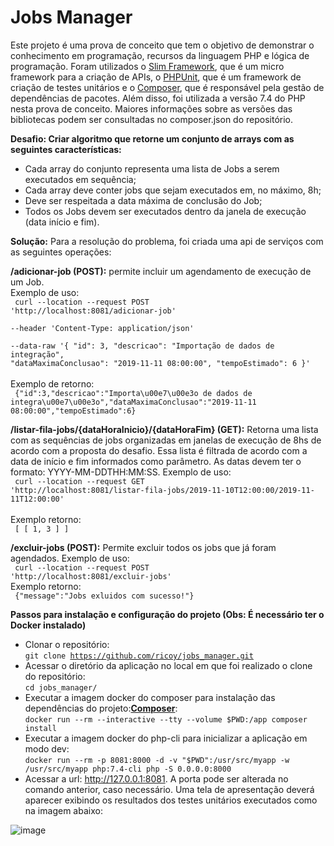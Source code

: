 
# Jobs Manager

Este projeto é uma prova de conceito que tem o objetivo de demonstrar o conhecimento em programação, recursos da linguagem PHP e lógica de programação. Foram utilizados o [Slim Framework](https://www.slimframework.com/), que é um micro framework para a criação de APIs, o [PHPUnit](https://phpunit.de/), que é um framework de criação de testes unitários e o [Composer](https://getcomposer.org/), que é responsável pela gestão de dependências de pacotes. Além disso, foi utilizada a versão 7.4 do PHP nesta prova de conceito. Maiores informações sobre as versões das bibliotecas podem ser consultadas no composer.json do repositório.

**Desafio: Criar algoritmo que retorne um conjunto de arrays com as seguintes características:**

- Cada array do conjunto representa uma lista de Jobs a serem executados em sequência;
- Cada array deve conter jobs que sejam executados em, no máximo, 8h;
- Deve ser respeitada a data máxima de conclusão do Job;
- Todos os Jobs devem ser executados dentro da janela de execução (data início e fim).

**Solução:**
Para a resolução do problema, foi criada uma api de serviços com as seguintes operações:  

**/adicionar-job (POST):** permite incluir um agendamento de execução de um Job.  
Exemplo de uso:  
<code>
curl --location --request POST 'http://localhost:8081/adicionar-job' \
--header 'Content-Type: application/json' \
--data-raw '{
    "id": 3,
    "descricao": "Importação de dados de integração",
    "dataMaximaConclusao": "2019-11-11 08:00:00",
    "tempoEstimado": 6
}'
</code>  
Exemplo de retorno:  
<code>
{"id":3,"descricao":"Importa\u00e7\u00e3o de dados de integra\u00e7\u00e3o","dataMaximaConclusao":"2019-11-11
08:00:00","tempoEstimado":6}
</code>    

**/listar-fila-jobs/{dataHoraInicio}/{dataHoraFim} (GET):** Retorna uma lista com as sequências de jobs organizadas em janelas de execução de 8hs de acordo com a proposta do desafio. Essa lista é filtrada de acordo com a data de início e fim informados como parâmetro. As datas devem ter o formato: YYYY-MM-DDTHH:MM:SS. Exemplo de uso:  
<code>
curl --location --request GET 'http://localhost:8081/listar-fila-jobs/2019-11-10T12:00:00/2019-11-11T12:00:00'
</code>  
Exemplo retorno:  
<code>
[
    [
        1,
        3
    ]
]
</code>      

**/excluir-jobs (POST):** Permite excluir todos os jobs que já foram agendados. Exemplo de uso:  
<code>
curl --location --request POST 'http://localhost:8081/excluir-jobs'
</code>  
Exemplo retorno:  
<code>
{"message":"Jobs exluidos com sucesso!"}
</code> 

**Passos para instalação e configuração do projeto (Obs: É necessário ter o Docker instalado)**
- Clonar o repositório:  
<code>git clone https://github.com/ricoy/jobs_manager.git</code>
- Acessar o diretório da aplicação no local em que foi realizado o clone do repositório:  
<code>cd jobs_manager/</code>
- Executar a imagem docker do composer para instalação das dependências do projeto:**[Composer](https://getcomposer.org/)**:  
<code>docker run --rm --interactive --tty --volume $PWD:/app composer install</code>
- Executar a imagem docker do php-cli para inicializar a aplicação em modo dev:  
<code>docker run --rm -p 8081:8000 -d -v "$PWD":/usr/src/myapp -w /usr/src/myapp php:7.4-cli php -S 0.0.0.0:8000</code>
- Acessar a url: http://127.0.0.1:8081. A porta pode ser alterada no comando anterior, caso necessário. Uma tela de apresentação deverá aparecer exibindo os resultados dos testes unitários executados como na imagem abaixo:

![image](https://user-images.githubusercontent.com/1377278/130885910-7cd9f7df-7fb5-4c30-8679-d46fd86ab80c.png)

